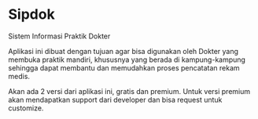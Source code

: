 # Sipdok

Sistem Informasi Praktik Dokter

Aplikasi ini dibuat dengan tujuan agar bisa digunakan oleh Dokter yang membuka praktik mandiri, khususnya yang berada di kampung-kampung sehingga dapat membantu dan memudahkan proses pencatatan rekam medis.

Akan ada 2 versi dari aplikasi ini, gratis dan premium. Untuk versi premium akan mendapatkan support dari developer dan bisa request untuk customize.
